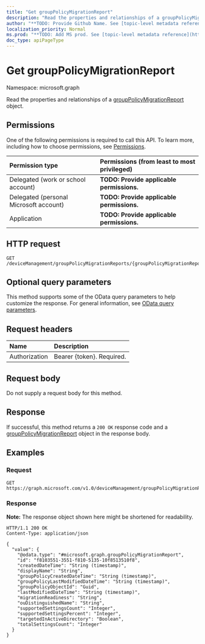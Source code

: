 ```yaml
---
title: "Get groupPolicyMigrationReport"
description: "Read the properties and relationships of a groupPolicyMigrationReport object."
author: "**TODO: Provide Github Name. See [topic-level metadata reference](https://msgo.azurewebsites.net/add/document/guidelines/metadata.html#topic-level-metadata)**"
localization_priority: Normal
ms.prod: "**TODO: Add MS prod. See [topic-level metadata reference](https://msgo.azurewebsites.net/add/document/guidelines/metadata.html#topic-level-metadata)**"
doc_type: apiPageType
---
```


# Get groupPolicyMigrationReport
Namespace: microsoft.graph



Read the properties and relationships of a [groupPolicyMigrationReport](../resources/grouppolicymigrationreport.md) object.

## Permissions
One of the following permissions is required to call this API. To learn more, including how to choose permissions, see [Permissions](/graph/permissions-reference).

|Permission type|Permissions (from least to most privileged)|
|:---|:---|
|Delegated (work or school account)|**TODO: Provide applicable permissions.**|
|Delegated (personal Microsoft account)|**TODO: Provide applicable permissions.**|
|Application|**TODO: Provide applicable permissions.**|

## HTTP request

<!-- {
  "blockType": "ignored"
}
-->
``` http
GET /deviceManagement/groupPolicyMigrationReports/{groupPolicyMigrationReportId}
```

## Optional query parameters
This method supports some of the OData query parameters to help customize the response. For general information, see [OData query parameters](/graph/query-parameters).

## Request headers
|Name|Description|
|:---|:---|
|Authorization|Bearer {token}. Required.|

## Request body
Do not supply a request body for this method.

## Response

If successful, this method returns a `200 OK` response code and a [groupPolicyMigrationReport](../resources/grouppolicymigrationreport.md) object in the response body.

## Examples

### Request
<!-- {
  "blockType": "request",
  "name": "get_grouppolicymigrationreport"
}
-->
``` http
GET https://graph.microsoft.com/v1.0/deviceManagement/groupPolicyMigrationReports/{groupPolicyMigrationReportId}
```


### Response
**Note:** The response object shown here might be shortened for readability.
<!-- {
  "blockType": "response",
  "truncated": true,
  "@odata.type": "microsoft.graph.groupPolicyMigrationReport"
}
-->
``` http
HTTP/1.1 200 OK
Content-Type: application/json

{
  "value": {
    "@odata.type": "#microsoft.graph.groupPolicyMigrationReport",
    "id": "f8103551-3551-f810-5135-10f8513510f8",
    "createdDateTime": "String (timestamp)",
    "displayName": "String",
    "groupPolicyCreatedDateTime": "String (timestamp)",
    "groupPolicyLastModifiedDateTime": "String (timestamp)",
    "groupPolicyObjectId": "Guid",
    "lastModifiedDateTime": "String (timestamp)",
    "migrationReadiness": "String",
    "ouDistinguishedName": "String",
    "supportedSettingsCount": "Integer",
    "supportedSettingsPercent": "Integer",
    "targetedInActiveDirectory": "Boolean",
    "totalSettingsCount": "Integer"
  }
}
```

